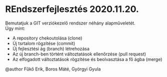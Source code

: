 
  <h1>REndszerfejlesztés 2020.11.20.</h1>
  
  Bemutatjuk a GIT verziókezelő rendszer néhány alapműveletét.
  <br>
  Úgy mint:
  <ul>
   <li>A repository chekoutolása (clone) </li>
   <li>Új tsrtalom rögzítése (commit) </li>
   <li>Új fejlesztési ág (branch) létrehozása</li>
   <li>Az új branch-ben történt változtatások ellenőrzése (pull request) </li>
   <li>Az elfogadott változtatások rögzítése és beolvasztása a fő ágba (merge) </li>
  </ul>
  
  
  @author Fűkő Erik, Boros Máté, Györgyi Gyula
 